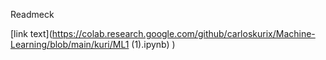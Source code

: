 Readmeck  

[link text](https://colab.research.google.com/github/carloskurix/Machine-Learning/blob/main/kuri/ML1 (1).ipynb)
)
